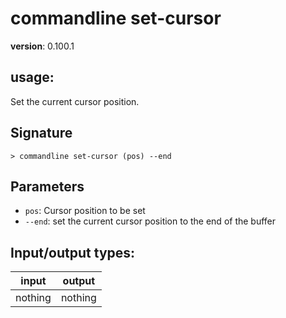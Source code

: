 # commandline set-cursor

**version**: 0.100.1

## **usage**:

Set the current cursor position.

## Signature

`> commandline set-cursor (pos) --end`

## Parameters

- `pos`: Cursor position to be set
- `--end`: set the current cursor position to the end of the buffer

## Input/output types:

| input   | output  |
| ------- | ------- |
| nothing | nothing |
